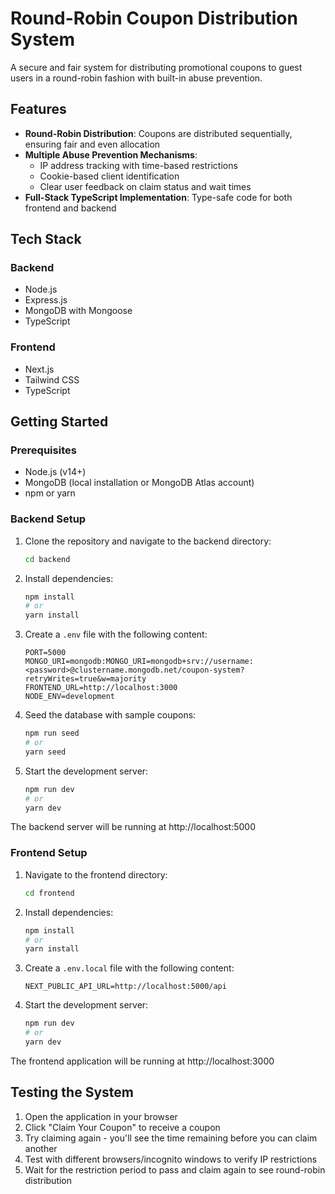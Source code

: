 # Round-Robin Coupon Distribution System

A secure and fair system for distributing promotional coupons to guest users in a round-robin fashion with built-in abuse prevention.

## Features

- **Round-Robin Distribution**: Coupons are distributed sequentially, ensuring fair and even allocation
- **Multiple Abuse Prevention Mechanisms**:
  - IP address tracking with time-based restrictions
  - Cookie-based client identification
  - Clear user feedback on claim status and wait times
- **Full-Stack TypeScript Implementation**: Type-safe code for both frontend and backend

## Tech Stack

### Backend

- Node.js
- Express.js
- MongoDB with Mongoose
- TypeScript

### Frontend

- Next.js
- Tailwind CSS
- TypeScript

## Getting Started

### Prerequisites

- Node.js (v14+)
- MongoDB (local installation or MongoDB Atlas account)
- npm or yarn

### Backend Setup

1. Clone the repository and navigate to the backend directory:

   ```bash
   cd backend
   ```

2. Install dependencies:

   ```bash
   npm install
   # or
   yarn install
   ```

3. Create a `.env` file with the following content:

   ```
   PORT=5000
   MONGO_URI=mongodb:MONGO_URI=mongodb+srv://username:<password>@clustername.mongodb.net/coupon-system?retryWrites=true&w=majority
   FRONTEND_URL=http://localhost:3000
   NODE_ENV=development
   ```

4. Seed the database with sample coupons:

   ```bash
   npm run seed
   # or
   yarn seed
   ```

5. Start the development server:
   ```bash
   npm run dev
   # or
   yarn dev
   ```

The backend server will be running at http://localhost:5000

### Frontend Setup

1. Navigate to the frontend directory:

   ```bash
   cd frontend
   ```

2. Install dependencies:

   ```bash
   npm install
   # or
   yarn install
   ```

3. Create a `.env.local` file with the following content:

   ```
   NEXT_PUBLIC_API_URL=http://localhost:5000/api
   ```

4. Start the development server:
   ```bash
   npm run dev
   # or
   yarn dev
   ```

The frontend application will be running at http://localhost:3000

## Testing the System

1. Open the application in your browser
2. Click "Claim Your Coupon" to receive a coupon
3. Try claiming again - you'll see the time remaining before you can claim another
4. Test with different browsers/incognito windows to verify IP restrictions
5. Wait for the restriction period to pass and claim again to see round-robin distribution
